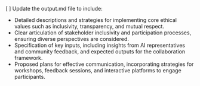 [ ] Update the output.md file to include:
- Detailed descriptions and strategies for implementing core ethical values such as inclusivity, transparency, and mutual respect.
- Clear articulation of stakeholder inclusivity and participation processes, ensuring diverse perspectives are considered.
- Specification of key inputs, including insights from AI representatives and community feedback, and expected outputs for the collaboration framework.
- Proposed plans for effective communication, incorporating strategies for workshops, feedback sessions, and interactive platforms to engage participants.
